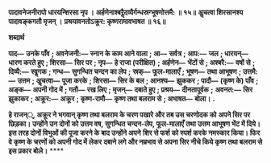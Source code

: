 **पादावनेजनीरापो धारयन्शिरसा नृप ।** **अर्हणेनाश्बरैॢदव्यैर्गन्धस्रग्भूषणोत्तमै: ॥ १५॥** **अॢचत्वा शिरसानश्य पादावङ्कगतौ मृजन् ।** **प्रश्रयावनतोऽक्रूर: कृष्णरामावभाषत ॥ १६॥** 

**शब्दार्थ** 

**पाद—** **उनके पाँव** **; अवनेजनी:—** **स्नान के काम आने वाला** **; आ—** **सर्वत्र** **; आप:—** **जल** **; धारयन्—** **धारण करते हुए** **; शिरसा—** **सिर पर** **; नृप—** **हे राजा (परीक्षित)** **; अर्हणेन—** **भेंटों से** **; अश्बरै:—** **वषों से** **; दिव्यै:—** **स्वॢगक** **; गन्ध—** **सुगन्धित चन्दन का लेप** **;** **स्रक्—** **फूल-मालाएँ** **; भूषण—** **तथा आभूषण** **; उत्तमै:—** **उत्तम** **; अॢचत्वा—** **पूजा करके** **; शिरसा—** **सिर के बल** **; आनश्य—** **झुककर** **; पादौ—** **(कृष्ण के) पाँव** **; अङ्क—** **अपनी गोद में** **; गतौ—** **रख लिए** **; मृजन्—** **दबाते हुए** **; प्रश्रय—** **दीनतापूर्वक** **;** **अवनत:—** **सिर झुकाकर** **; अक्रूर:—** **अक्रूर** **; कृष्ण-रामौ—** **कृष्ण तथा बलराम से** **; अभाषत—** **बोला।** **.** 

**हे राजन््, अक्रूर ने भगवान् कृष्ण तथा बलराम के चरण पखारे और तब उस चरणोदक को** **अपने सिर पर छिड़का। उन्होंने उन दोनों को उत्तम वष, सुगन्धित चन्दन-लेप, फूल-मालाएँ** **तथा उत्तम आभूषण भेंट में दिये। इस तरह दोनों विभुओं की पूजा करने के बाद उन्होंने अपने** **शिर से फर्श को स्पर्श करके नमस्कार किया। फिर वे कृष्ण के चरणों को अपनी गोद में लेकर** **दबाने लगे और नम्रभाव से अपना सिर नीचे किये कृष्ण तथा बलराम से इस प्रकार बोले।** **** 